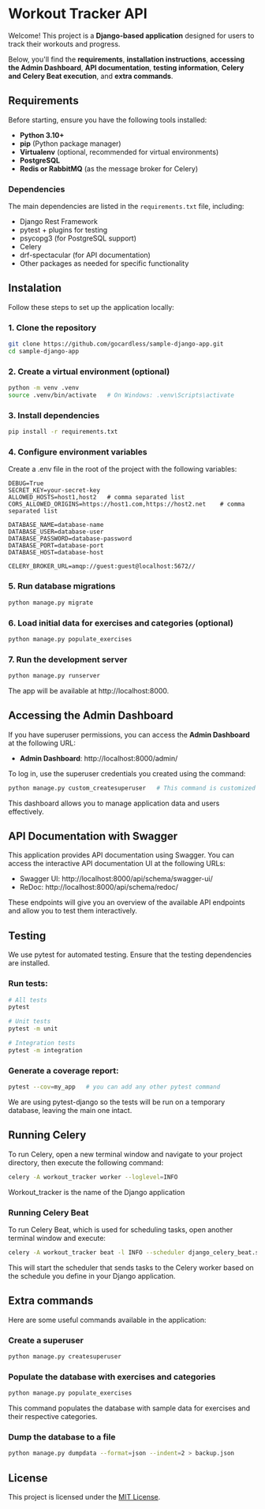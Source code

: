 # Workout Tracker API

Welcome! This project is a **Django-based application** designed for users to track their workouts and progress.

Below, you'll find the **requirements**, **installation instructions**, **accessing the Admin Dashboard**, **API documentation**, **testing information**, **Celery and Celery Beat execution**, and **extra commands**.


## Requirements

Before starting, ensure you have the following tools installed:

- **Python 3.10+**
- **pip** (Python package manager)
- **Virtualenv** (optional, recommended for virtual environments)
- **PostgreSQL**
- **Redis or RabbitMQ** (as the message broker for Celery)

### Dependencies

The main dependencies are listed in the `requirements.txt` file, including:

- Django Rest Framework
- pytest + plugins for testing
- psycopg3 (for PostgreSQL support)
- Celery
- drf-spectacular (for API documentation)
- Other packages as needed for specific functionality


## Instalation

Follow these steps to set up the application locally:

### 1. Clone the repository

```bash
git clone https://github.com/gocardless/sample-django-app.git
cd sample-django-app
```

### 2. Create a virtual environment (optional)

```bash
python -m venv .venv
source .venv/bin/activate   # On Windows: .venv\Scripts\activate
```

### 3. Install dependencies

```bash
pip install -r requirements.txt
```

### 4. Configure environment variables

Create a .env file in the root of the project with the following variables:

```env
DEBUG=True
SECRET_KEY=your-secret-key
ALLOWED_HOSTS=host1,host2   # comma separated list
CORS_ALLOWED_ORIGINS=https://host1.com,https://host2.net    # comma separated list

DATABASE_NAME=database-name
DATABASE_USER=database-user
DATABASE_PASSWORD=database-password
DATABASE_PORT=database-port
DATABASE_HOST=database-host

CELERY_BROKER_URL=amqp://guest:guest@localhost:5672//
```

### 5. Run database migrations

```bash
python manage.py migrate
```

### 6. Load initial data for exercises and categories (optional)

```bash
python manage.py populate_exercises
```

### 7. Run the development server

```bash
python manage.py runserver
```

The app will be available at http://localhost:8000.


## Accessing the Admin Dashboard

If you have superuser permissions, you can access the **Admin Dashboard** at the following URL:

- **Admin Dashboard**: http://localhost:8000/admin/

To log in, use the superuser credentials you created using the command:

```bash
python manage.py custom_createsuperuser   # This command is customized to consider social authentication
```

This dashboard allows you to manage application data and users effectively.


## API Documentation with Swagger

This application provides API documentation using Swagger. You can access the interactive API documentation UI at the following URLs:

- Swagger UI: http://localhost:8000/api/schema/swagger-ui/
- ReDoc: http://localhost:8000/api/schema/redoc/

These endpoints will give you an overview of the available API endpoints and allow you to test them interactively.


## Testing

We use pytest for automated testing. Ensure that the testing dependencies are installed.

### Run tests:

```bash
# All tests
pytest
```

```bash
# Unit tests
pytest -m unit
```

```bash
# Integration tests
pytest -m integration
```

### Generate a coverage report:

```bash
pytest --cov=my_app   # you can add any other pytest command
```

We are using pytest-django so the tests will be run on a temporary database, leaving the main one intact.


## Running Celery

To run Celery, open a new terminal window and navigate to your project directory, then execute the following command:

```bash
celery -A workout_tracker worker --loglevel=INFO
```
Workout_tracker is the name of the Django application

### Running Celery Beat

To run Celery Beat, which is used for scheduling tasks, open another terminal window and execute:

```bash
celery -A workout_tracker beat -l INFO --scheduler django_celery_beat.schedulers:DatabaseScheduler
```

This will start the scheduler that sends tasks to the Celery worker based on the schedule you define in your Django application.


## Extra commands

Here are some useful commands available in the application:

### Create a superuser

```bash
python manage.py createsuperuser
```

### Populate the database with exercises and categories

```bash
python manage.py populate_exercises
```

This command populates the database with sample data for exercises and their respective categories.

### Dump the database to a file

```bash
python manage.py dumpdata --format=json --indent=2 > backup.json
```

## License

This project is licensed under the [MIT License](https://opensource.org/licenses/MIT).
